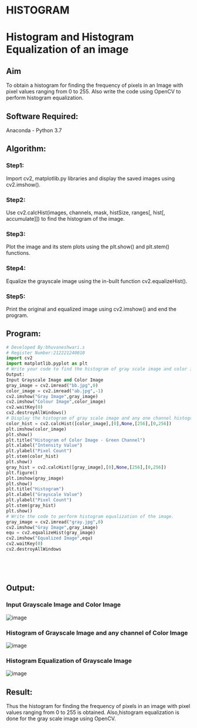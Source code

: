 # HISTOGRAM
# Histogram and Histogram Equalization of an image
## Aim
To obtain a histogram for finding the frequency of pixels in an Image with pixel values ranging from 0 to 255. Also write the code using OpenCV to perform histogram equalization.

## Software Required:
Anaconda - Python 3.7

## Algorithm:
### Step1:
Import cv2, matplotlib.py libraries and display the saved images using cv2.imshow().
### Step2:
Use cv2.calcHist(images, channels, mask, histSize, ranges[, hist[, accumulate]]) to find the histogram
of the image.
### Step3:
Plot the image and its stem plots using the plt.show() and plt.stem() functions.
### Step4:
Equalize the grayscale image using the in-built function cv2.equalizeHist().
### Step5:
Print the original and equalized image using cv2.imshow() and end the program.
## Program:
```python
# Developed By:bhuvaneshwari.s
# Register Number:212221240010
import cv2
import matplotlib.pyplot as plt
# Write your code to find the histogram of gray scale image and color image channels.
Output:
Input Grayscale Image and Color Image
gray_image = cv2.imread("bb.jpg",0)
color_image = cv2.imread("ab.jpg",-1)
cv2.imshow("Gray Image",gray_image)
cv2.imshow("Colour Image",color_image)
cv2.waitKey(0)
cv2.destroyAllWindows()
# Display the histogram of gray scale image and any one channel histogram from color image
color_hist = cv2.calcHist([color_image],[0],None,[256],[0,256])
plt.imshow(color_image)
plt.show()
plt.title("Histogram of Color Image - Green Channel")
plt.xlabel("Intensity Value")
plt.ylabel("Pixel Count")
plt.stem(color_hist)
plt.show()
gray_hist = cv2.calcHist([gray_image],[0],None,[256],[0,256])
plt.figure()
plt.imshow(gray_image)
plt.show()
plt.title("Histogram")
plt.xlabel("Grayscale Value")
plt.ylabel("Pixel Count")
plt.stem(gray_hist)
plt.show()
# Write the code to perform histogram equalization of the image.
gray_image = cv2.imread("gray.jpg",0)
cv2.imshow("Gray Image",gray_image)
equ = cv2.equalizeHist(gray_image)
cv2.imshow("Equalized Image",equ)
cv2.waitKey(0)
cv2.destroyAllWindows






```
## Output:
### Input Grayscale Image and Color Image
![image](https://github.com/Bhuvaneshwari-2003/HISTOGRAM/assets/94828604/597e8423-63a3-4738-bf0e-5e9db6f165da)


### Histogram of Grayscale Image and any channel of Color Image
![image](https://github.com/Bhuvaneshwari-2003/HISTOGRAM/assets/94828604/c4df318f-e27e-41e6-8912-9a3cc0e750b3)


### Histogram Equalization of Grayscale Image
![image](https://github.com/Bhuvaneshwari-2003/HISTOGRAM/assets/94828604/142a3680-9056-4841-9c16-e1a39e849192)


## Result: 
Thus the histogram for finding the frequency of pixels in an image with pixel values ranging from 0 to 255 is obtained. Also,histogram equalization is done for the gray scale image using OpenCV.
